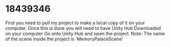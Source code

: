 # 18439346

First you need to pull my project to make a local copy of it on your computer. 
Once this is done you will need to have Unity Hub Downloaded on your computer
Go onto Unity Hub and open the project.
Note: The name of the scene inside the project is 'MemoryPalaceScene'
